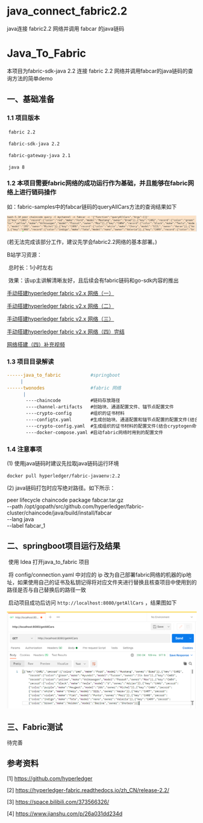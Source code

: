 # java_connect_fabric2.2
java连接 fabric2.2 网络并调用 fabcar 的java链码

# Java_To_Fabric

本项目为fabric-sdk-java 2.2 连接 fabric 2.2 网络并调用fabcar的java链码的查询方法的简单demo

## 一、基础准备

### 1.1 项目版本

​	`fabric 2.2`

​	`fabric-sdk-java 2.2 `

​	`fabric-gateway-java 2.1`

​	`java 8`



### 1.2 本项目需要fabric网络的成功运行作为基础，并且能够在fabric网络上进行链码操作

如：fabric-samples中的fabcar链码的queryAllCars方法的查询结果如下

<img src="./iamges/image-20210724172456561.png"/>

(若无法完成该部分工作，建议先学会fabric2.2网络的基本部署。)

B站学习资源：

​      总时长：1小时左右

​      效果：该up主讲解清晰友好，且后续会有fabric链码和go-sdk内容的推出

[手动搭建hyperledger fabric v2.x 网络（一）](https://www.bilibili.com/video/BV1EK411F7zM)

[手动搭建hyperledger fabric v2.x 网络（二）](https://www.bilibili.com/video/BV1nK4y1K7s6)

[手动搭建hyperledger fabric v2.x 网络（三）](https://www.bilibili.com/video/BV1Rh411U7CR)

[手动搭建hyperledger fabric v2.x 网络（四）完结](https://www.bilibili.com/video/BV1EK4y1o73U)

[网络搭建（四）补充视频](https://www.bilibili.com/video/BV1py4y147ni)



### 1.3 项目目录解读

```yaml
------java_to_fabric           #springboot
     |
------twonodes                 #fabric 网络
      |
       ----chaincode           #链码存放路径
       ----channel-artifacts   #创始块、通道配置文件、锚节点配置文件
       ----crypto-config       #组织的证书材料
       ----configtx.yaml       #生成创始块、通道配置和锚节点配置的配置文件(结合configtxgen使用)
       ----crypto-config.yaml  #生成组织的证书材料的配置文件(结合cryptogen命令使用)
       ----docker-compose.yaml #启动fabric网络时用到的配置文件
```



### 1.4 注意事项

(1) 使用java链码时建议先拉取java链码运行环境

`docker pull hyperledger/fabric-javaenv:2.2`

(2) java链码打包时应写绝对路径。如下所示：

peer lifecycle chaincode package fabcar.tar.gz \
  --path /opt/gopath/src/github.com/hyperledger/fabric-cluster/chaincode/java/build/install/fabcar \
  --lang java \
  --label fabcar_1



## 二、springboot项目运行及结果

​	使用 Idea 打开java_to_fabric 项目

​	将 config/connection.yaml 中对应的 ip 改为自己部署fabric网络的机器的ip地址，如果使用自己的证书及私钥记得将对应文件夹进行替换且核查项目中使用到的路径是否与自己替换后的路径一致

​	启动项目成功后访问  `http://localhost:8080/getAllCars` ，结果图如下

<img src="./iamges/image-20210724182630567.png"/>



## 三、Fabric测试

待完善



## 参考资料

[1] https://github.com/hyperledger

[2] https://hyperledger-fabric.readthedocs.io/zh_CN/release-2.2/

[3] https://space.bilibili.com/373566326/

[4] https://www.jianshu.com/p/26a031dd234d